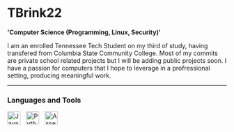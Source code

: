# TBrink22 

**'Computer Science (Programming, Linux, Security)'**

I am an enrolled Tennessee Tech Student on my third of study, having transfered from Columbia State Community College. Most of my commits are private school related projects but I will be adding public projects soon. I have a passion for computers that I hope to leverage in a profressional setting, producing meaningful work.

---
### Languages and Tools
<img align="left" alt="Java" width="30px" style="padding-right:10px;" src="https://cdn.jsdelivr.net/gh/devicons/devicon/icons/java/java-original.svg"/>

<img align="left" alt="Python" width="30px" style="padding-right:10px;" src="https://cdn.jsdelivr.net/gh/devicons/devicon@latest/icons/python/python-original.svg"/>

<img align="left" alt="Assembly" width="30px" style="padding-right:10px;" src="https://img.icons8.com/?size=100&id=gVK745a4Vaur&format=png&color=000000"/>





<!--
**TBrink22/TBrink22** is a ✨ _special_ ✨ repository because its `README.md` (this file) appears on your GitHub profile.

Here are some ideas to get you started:

- 🔭 I’m currently working on ...
- 🌱 I’m currently learning ...
- 👯 I’m looking to collaborate on ...
- 🤔 I’m looking for help with ...
- 💬 Ask me about ...
- 📫 How to reach me: ...
- 😄 Pronouns: ...
- ⚡ Fun fact: ...
-->
